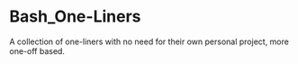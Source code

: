 # Bash_One-Liners
A collection of one-liners with no need for their own personal project, more one-off based. 
